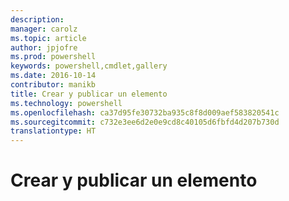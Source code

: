 ```yaml
---
description: 
manager: carolz
ms.topic: article
author: jpjofre
ms.prod: powershell
keywords: powershell,cmdlet,gallery
ms.date: 2016-10-14
contributor: manikb
title: Crear y publicar un elemento
ms.technology: powershell
ms.openlocfilehash: ca37d95fe30732ba935c8f8d009aef583820541c
ms.sourcegitcommit: c732e3ee6d2e0e9cd8c40105d6fbfd4d207b730d
translationtype: HT
---
```

# <a name="creating-and-publishing-an-item"></a>Crear y publicar un elemento

